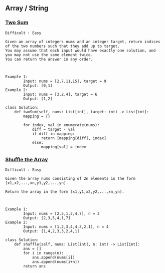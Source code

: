 ## Array / String


### [Two Sum](https://leetcode.com/problems/two-sum/description/)
    Difficult : Easy

    Given an array of integers nums and an integer target, return indices of the two numbers such that they add up to target.
    You may assume that each input would have exactly one solution, and you may not use the same element twice.
    You can return the answer in any order.



    Example 1: 
            Input: nums = [2,7,11,15], target = 9
            Output: [0,1]
    Example 2: 
            Input: nums = [3,2,4], target = 6
            Output: [1,2]
    
    class Solution:
        def twoSum(self, nums: List[int], target: int) -> List[int]:
            mapping = {}

            for index, val in enumerate(nums):
                diff = target - val
                if diff in mapping:
                    return [mapping[diff], index]
                else:
                    mapping[val] = index

### [Shuffle the Array](https://leetcode.com/problems/shuffle-the-array/description/)
    Difficult : Easy

    Given the array nums consisting of 2n elements in the form [x1,x2,...,xn,y1,y2,...,yn].

    Return the array in the form [x1,y1,x2,y2,...,xn,yn].



    Example 1: 
            Input: nums = [2,5,1,3,4,7], n = 3
            Output: [2,3,5,4,1,7]
    Example 2: 
            Input: nums = [1,2,3,4,4,3,2,1], n = 4
            Output: [1,4,2,3,3,2,4,1]
    
    class Solution:
        def shuffle(self, nums: List[int], n: int) -> List[int]:
            ans = []
            for i in range(n):
                ans.append(nums[i])
                ans.append(nums[i+n])
            return ans
